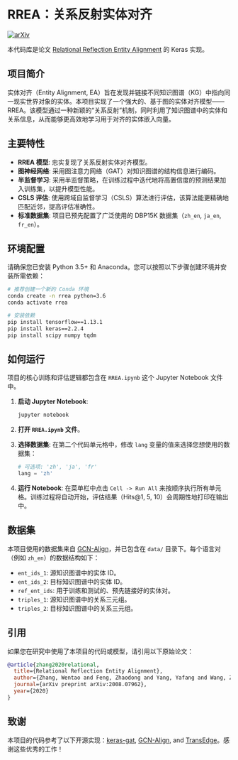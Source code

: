 # RREA：关系反射实体对齐

[![arXiv](https://img.shields.io/badge/arXiv-2008.07962-b31b1b.svg)](https://arxiv.org/abs/2008.07962)

本代码库是论文 [Relational Reflection Entity Alignment](https://arxiv.org/pdf/2008.07962.pdf) 的 Keras 实现。

## 项目简介

实体对齐（Entity Alignment, EA）旨在发现并链接不同知识图谱（KG）中指向同一现实世界对象的实体。本项目实现了一个强大的、基于图的实体对齐模型——RREA。该模型通过一种新颖的“关系反射”机制，同时利用了知识图谱中的实体和关系信息，从而能够更高效地学习用于对齐的实体嵌入向量。

## 主要特性

-   **RREA 模型**: 忠实复现了关系反射实体对齐模型。
-   **图神经网络**: 采用图注意力网络（GAT）对知识图谱的结构信息进行编码。
-   **半监督学习**: 采用半监督策略，在训练过程中迭代地将高置信度的预测结果加入训练集，以提升模型性能。
-   **CSLS 评估**: 使用跨域自监督学习（CSLS）算法进行评估，该算法能更精确地匹配近邻，提高评估准确性。
-   **标准数据集**: 项目已预先配置了广泛使用的 DBP15K 数据集（`zh_en`, `ja_en`, `fr_en`）。

## 环境配置

请确保您已安装 Python 3.5+ 和 Anaconda。您可以按照以下步骤创建环境并安装所需依赖：

```bash
# 推荐创建一个新的 Conda 环境
conda create -n rrea python=3.6
conda activate rrea

# 安装依赖
pip install tensorflow==1.13.1
pip install keras==2.2.4
pip install scipy numpy tqdm
```

## 如何运行

项目的核心训练和评估逻辑都包含在 `RREA.ipynb` 这个 Jupyter Notebook 文件中。

1.  **启动 Jupyter Notebook**:
    ```bash
    jupyter notebook
    ```

2.  **打开 `RREA.ipynb` 文件**。

3.  **选择数据集**: 在第二个代码单元格中，修改 `lang` 变量的值来选择您想使用的数据集：
    ```python
    # 可选项: 'zh', 'ja', 'fr'
    lang = 'zh'
    ```

4.  **运行 Notebook**: 在菜单栏中点击 `Cell -> Run All` 来按顺序执行所有单元格。训练过程将自动开始，评估结果（Hits@1, 5, 10）会周期性地打印在输出中。

## 数据集

本项目使用的数据集来自 [GCN-Align](https://github.com/1049451037/GCN-Align)，并已包含在 `data/` 目录下。每个语言对（例如 `zh_en`）的数据结构如下：

-   `ent_ids_1`: 源知识图谱中的实体 ID。
-   `ent_ids_2`: 目标知识图谱中的实体 ID。
-   `ref_ent_ids`: 用于训练和测试的、预先链接好的实体对。
-   `triples_1`: 源知识图谱中的关系三元组。
-   `triples_2`: 目标知识图谱中的关系三元组。

## 引用

如果您在研究中使用了本项目的代码或模型，请引用以下原始论文：

```bibtex
@article{zhang2020relational,
  title={Relational Reflection Entity Alignment},
  author={Zhang, Wentao and Feng, Zhaodong and Yang, Yafang and Wang, Zirui and Chen, Xiang},
  journal={arXiv preprint arXiv:2008.07962},
  year={2020}
}
```

## 致谢

本项目的代码参考了以下开源实现：[keras-gat](https://github.com/danielegrattarola/keras-gat), [GCN-Align](https://github.com/1049451037/GCN-Align), and [TransEdge](https://github.com/nju-websoft/TransEdge)。感谢这些优秀的工作！